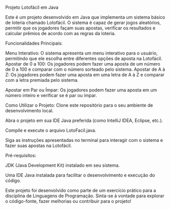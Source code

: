 Projeto Lotofácil em Java

Este é um projeto desenvolvido em Java que implementa um sistema básico de loteria chamado Lotofácil. O sistema é capaz de gerar jogos aleatórios, permitir que os jogadores façam suas apostas, verificar os resultados e calcular prêmios de acordo com as regras da loteria.

Funcionalidades Principais:

Menu Interativo: O sistema apresenta um menu interativo para o usuário, permitindo que ele escolha entre diferentes opções de aposta na Lotofácil.
Apostar de 0 a 100: Os jogadores podem fazer uma aposta de um número de 0 a 100 e comparar com o número sorteado pelo sistema.
Apostar de A à Z: Os jogadores podem fazer uma aposta em uma letra de A à Z e comparar com a letra premiada pelo sistema.

Apostar em Par ou Ímpar: Os jogadores podem fazer uma aposta em um número inteiro e verificar se é par ou ímpar.

Como Utilizar o Projeto:
Clone este repositório para o seu ambiente de desenvolvimento local.

Abra o projeto em sua IDE Java preferida (como IntelliJ IDEA, Eclipse, etc.).

Compile e execute o arquivo LotoFacil.java.

Siga as instruções apresentadas no terminal para interagir com o sistema e fazer suas apostas na Lotofácil.

Pré-requisitos:

JDK (Java Development Kit) instalado em seu sistema.

Uma IDE Java instalada para facilitar o desenvolvimento e execução do código.

Este projeto foi desenvolvido como parte de um exercício prático para a disciplina de Linguagens de Programação. Sinta-se à vontade para explorar o código-fonte, fazer melhorias ou contribuir para o projeto!

